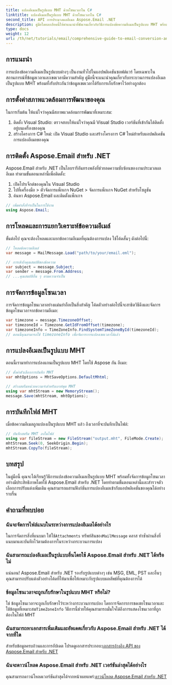 ```yaml
---
title: แปลงอีเมลเป็นรูปแบบ MHT ด้วยโซนเวลาใน C#
linktitle: แปลงอีเมลเป็นรูปแบบ MHT ด้วยโซนเวลาใน C#
second_title: API การประมวลผลอีเมล Aspose.Email .NET
description: คู่มือโดยละเอียดนี้ให้คำแนะนำที่ชัดเจนเกี่ยวกับวิธีการแปลงข้อความอีเมลเป็นรูปแบบ MHT พร้อมกับจัดการข้อมูลโซนเวลาอย่างแม่นยำโดยใช้ไลบรารี Aspose.Email สำหรับ .NET
type: docs
weight: 12
url: /th/net/tutorials/email/comprehensive-guide-to-email-conversion-and-export/convert-emails-to-mht-format-with-timezone-in-csharp/
---
```

## การแนะนำ

การแปลงข้อความอีเมลเป็นรูปแบบต่างๆ เป็นงานทั่วไปในแอปพลิเคชันซอฟต์แวร์ โดยเฉพาะในสถานการณ์ที่ข้อมูลเวลาและเขตเวลามีความสำคัญ คู่มือนี้จะแนะนำคุณเกี่ยวกับกระบวนการแปลงอีเมลเป็นรูปแบบ MHT พร้อมทั้งรับประกันว่าข้อมูลเขตเวลาได้รับการเก็บรักษาไว้อย่างถูกต้อง

## การตั้งค่าสภาพแวดล้อมการพัฒนาของคุณ

ในการเริ่มต้น ให้แน่ใจว่าคุณมีสภาพแวดล้อมการพัฒนาที่เหมาะสม:

1. ติดตั้ง Visual Studio: ตรวจสอบให้แน่ใจว่าคุณมี Visual Studio เวอร์ชันที่เข้ากันได้ติดตั้งอยู่บนเครื่องของคุณ
2. สร้างโครงการ C# ใหม่: เปิด Visual Studio และสร้างโครงการ C# ใหม่สำหรับแอปพลิเคชันการแปลงอีเมลของคุณ

## การติดตั้ง Aspose.Email สำหรับ .NET

Aspose.Email สำหรับ .NET เป็นไลบรารีอันทรงพลังที่ช่วยลดความซับซ้อนของงานประมวลผลอีเมล ทำตามขั้นตอนเหล่านี้เพื่อติดตั้ง:

1. เปิดโปรเจ็กต์ของคุณใน Visual Studio
2. ไปที่เครื่องมือ > ตัวจัดการแพ็กเกจ NuGet > จัดการแพ็กเกจ NuGet สำหรับโซลูชัน
3. ค้นหา Aspose.Email และติดตั้งแพ็กเกจ
```csharp
// เพิ่มคำสั่งที่จำเป็นในการใช้งาน
using Aspose.Email;
```
## การโหลดและการแยกวิเคราะห์ข้อความอีเมล์

ขั้นต่อไป คุณจะต้องโหลดและแยกข้อความอีเมลที่คุณต้องการแปลง ใช้โค้ดสั้นๆ ดังต่อไปนี้:

```csharp
// โหลดข้อความอีเมล์
var message = MailMessage.Load("path/to/your/email.eml");

// การเข้าถึงคุณสมบัติของข้อความ
var subject = message.Subject;
var sender = message.From.Address;
// ...คุณสมบัติอื่น ๆ ตามความจำเป็น
```

## การจัดการข้อมูลโซนเวลา

การจัดการข้อมูลโซนเวลาอย่างแม่นยำถือเป็นสิ่งสำคัญ โค้ดตัวอย่างต่อไปนี้จะสาธิตวิธีดึงและจัดการข้อมูลโซนเวลาจากข้อความอีเมล:

```csharp
var timezone = message.TimezoneOffset;
var timezoneId = Timezone.GetIdFromOffset(timezone);
var timezoneInfo = TimeZoneInfo.FindSystemTimeZoneById(timezoneId);
// ตอนนี้คุณสามารถใช้ timezoneInfo เพื่อจัดการการแปลงเขตเวลาได้แล้ว
```

## การแปลงอีเมลเป็นรูปแบบ MHT

ตอนนี้เรามาทำการแปลงแกนเป็นรูปแบบ MHT โดยใช้ Aspose กัน อีเมล:

```csharp
// ตั้งค่าตัวเลือกการบันทึก MHT
var mhtOptions = MhtSaveOptions.DefaultMhtml;

// สร้างสตรีมหน่วยความจำสำหรับเอาท์พุต MHT
using var mhtStream = new MemoryStream();
message.Save(mhtStream, mhtOptions);
```

## การบันทึกไฟล์ MHT

เมื่อข้อความอีเมลถูกแปลงเป็นรูปแบบ MHT แล้ว ถึงเวลาที่จะบันทึกเป็นไฟล์:

```csharp
// บันทึกสตรีม MHT ลงในไฟล์
using var fileStream = new FileStream("output.mht", FileMode.Create);
mhtStream.Seek(0, SeekOrigin.Begin);
mhtStream.CopyTo(fileStream);
```

## บทสรุป

ในคู่มือนี้ คุณจะได้เรียนรู้วิธีการแปลงข้อความอีเมลเป็นรูปแบบ MHT พร้อมทั้งจัดการข้อมูลโซนเวลาอย่างมีประสิทธิภาพโดยใช้ Aspose.Email สำหรับ .NET โดยทำตามขั้นตอนเหล่านี้และสำรวจตัวเลือกการปรับแต่งเพิ่มเติม คุณสามารถผสานฟังก์ชันการแปลงอีเมลเข้ากับแอปพลิเคชันของคุณได้อย่างราบรื่น

## คำถามที่พบบ่อย

### ฉันจะจัดการไฟล์แนบในระหว่างการแปลงอีเมลได้อย่างไร

 ในการจัดการสิ่งที่แนบมา ให้ใช้`Attachments` ทรัพย์สินของ`MailMessage` คลาส ทำซ้ำผ่านสิ่งที่แนบมาและบันทึกไว้ตามต้องการในระหว่างกระบวนการแปลง

### ฉันสามารถแปลงอีเมลเป็นรูปแบบอื่นโดยใช้ Aspose.Email สำหรับ .NET ได้หรือไม่

แน่นอน! Aspose.Email สำหรับ .NET รองรับรูปแบบต่างๆ เช่น MSG, EML, PST และอื่นๆ คุณสามารถปรับแต่งตัวอย่างโค้ดที่ให้มาเพื่อให้เหมาะกับรูปแบบผลลัพธ์ที่คุณต้องการได้

### ข้อมูลโซนเวลาจะถูกเก็บรักษาในรูปแบบ MHT หรือไม่?

 ใช่ ข้อมูลโซนเวลาจะถูกเก็บรักษาไว้ระหว่างกระบวนการแปลง โดยการจัดการการชดเชยโซนเวลาและใช้ข้อมูลที่เหมาะสม`TimeZoneInfo` วิธีการนี้ช่วยให้คุณสามารถมั่นใจได้ถึงการแสดงโซนเวลาที่ถูกต้องในไฟล์ MHT

### ฉันสามารถหาเอกสารเพิ่มเติมและอัพเดตเกี่ยวกับ Aspose.Email สำหรับ .NET ได้จากที่ใด

 สำหรับข้อมูลครบถ้วนและการอัปเดต โปรดดูเอกสารประกอบ:[เอกสารอ้างอิง API ของ Aspose.Email สำหรับ .NET](https://reference.aspose.com/email/net/)

### ฉันจะดาวน์โหลด Aspose.Email สำหรับ .NET เวอร์ชันล่าสุดได้อย่างไร

 คุณสามารถดาวน์โหลดเวอร์ชันล่าสุดได้จากหน้าเผยแพร่:[ดาวน์โหลด Aspose.Email สำหรับ .NET](https://releases.aspose.com/email/net/)